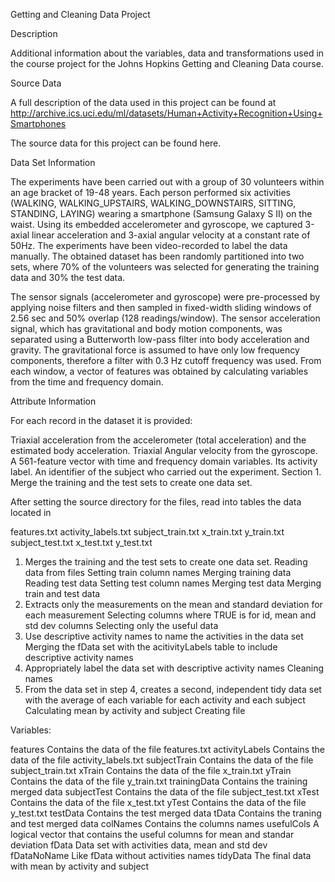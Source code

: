 Getting and Cleaning Data Project

Description

Additional information about the variables, data and transformations used in the course project for the Johns Hopkins Getting and Cleaning Data course.

Source Data

A full description of the data used in this project can be found at http://archive.ics.uci.edu/ml/datasets/Human+Activity+Recognition+Using+Smartphones

The source data for this project can be found here.

Data Set Information

The experiments have been carried out with a group of 30 volunteers within an age bracket of 19-48 years. Each person performed six activities (WALKING, WALKING_UPSTAIRS, WALKING_DOWNSTAIRS, SITTING, STANDING, LAYING) wearing a smartphone (Samsung Galaxy S II) on the waist. Using its embedded accelerometer and gyroscope, we captured 3-axial linear acceleration and 3-axial angular velocity at a constant rate of 50Hz. The experiments have been video-recorded to label the data manually. The obtained dataset has been randomly partitioned into two sets, where 70% of the volunteers was selected for generating the training data and 30% the test data.

The sensor signals (accelerometer and gyroscope) were pre-processed by applying noise filters and then sampled in fixed-width sliding windows of 2.56 sec and 50% overlap (128 readings/window). The sensor acceleration signal, which has gravitational and body motion components, was separated using a Butterworth low-pass filter into body acceleration and gravity. The gravitational force is assumed to have only low frequency components, therefore a filter with 0.3 Hz cutoff frequency was used. From each window, a vector of features was obtained by calculating variables from the time and frequency domain.

Attribute Information

For each record in the dataset it is provided:

Triaxial acceleration from the accelerometer (total acceleration) and the estimated body acceleration.
Triaxial Angular velocity from the gyroscope.
A 561-feature vector with time and frequency domain variables.
Its activity label.
An identifier of the subject who carried out the experiment.
Section 1. Merge the training and the test sets to create one data set.

After setting the source directory for the files, read into tables the data located in

features.txt
activity_labels.txt
subject_train.txt
x_train.txt
y_train.txt
subject_test.txt
x_test.txt
y_test.txt

1. Merges the training and the test sets to create one data set.
 Reading data from files
 Setting train column names
 Merging training data
 Reading test data
 Setting test column names
 Merging test data
 Merging train and test data
2. Extracts only the measurements on the mean and standard deviation for each measurement
 Selecting columns where TRUE is for id, mean and std dev columns
 Selecting only the useful data
3. Use descriptive activity names to name the activities in the data set
 Merging the fData set with the acitivityLabels table to include descriptive activity names
4. Appropriately label the data set with descriptive activity names
 Cleaning names
5. From the data set in step 4, creates a second, independent tidy data set with the average of each variable for each activity and each subject
 Calculating mean by activity and subject
 Creating file
 
Variables:

features 			Contains the data of the file features.txt
activityLabels		Contains the data of the file activity_labels.txt
subjectTrain 		Contains the data of the file subject_train.txt
xTrain 				Contains the data of the file x_train.txt
yTrain 				Contains the data of the file y_train.txt
trainingData		Contains the training merged data
subjectTest			Contains the data of the file subject_test.txt
xTest				Contains the data of the file x_test.txt
yTest				Contains the data of the file y_test.txt
testData			Contains the test merged data
tData				Contains the traning and test merged data
colNames			Contains the columns names
usefulCols			A logical vector that contains the useful columns for mean and standar deviation
fData				Data set with activities data, mean and std dev
fDataNoName			Like fData without activities names
tidyData			The final data with mean by activity and subject

